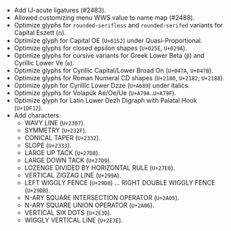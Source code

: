 * Add IJ-acute ligatures (#2483).
* Allowed customizing menu WWS value to name map (#2488).
* Optimize glyphs for `rounded-serifless` and `rounded-serifed` variants for Capital Eszett (`ẞ`).
* Optimize glyph for Capital OE (`U+0152`) under Quasi-Proportional.
* Optimize glyphs for closed epsilon shapes (`U+025E`, `U+029A`).
* Optimize glyphs for cursive variants for Greek Lower Beta (`β`) and Cyrillic Lower Ve (`в`).
* Optimize glyphs for Cyrillic Capital/Lower Broad On (`U+047A`, `U+047B`).
* Optimize glyphs for Roman Numeral CD shapes (`U+2180`, `U+2182`, `U+2188`).
* Optimize glyph for Cyrillic Lower Dzze (`U+A689`) under italics.
* Optimize glyphs for Volapük Ae/Oe/Ue (`U+A79A`..`U+A79F`).
* Optimize glyph for Latin Lower Dezh Digraph with Palatal Hook (`U+1DF12`).
* Add characters:
  - WAVY LINE (`U+2307`).
  - SYMMETRY (`U+232F`).
  - CONICAL TAPER (`U+2332`).
  - SLOPE (`U+2333`).
  - LARGE UP TACK (`U+27D8`).
  - LARGE DOWN TACK (`U+27D9`).
  - LOZENGE DIVIDED BY HORIZONTAL RULE (`U+27E0`).
  - VERTICAL ZIGZAG LINE (`U+299A`).
  - LEFT WIGGLY FENCE (`U+29D8`) ... RIGHT DOUBLE WIGGLY FENCE (`U+29DB`).
  - N-ARY SQUARE INTERSECTION OPERATOR (`U+2A05`).
  - N-ARY SQUARE UNION OPERATOR (`U+2A06`).
  - VERTICAL SIX DOTS (`U+2E3D`).
  - WIGGLY VERTICAL LINE (`U+2E3E`).
